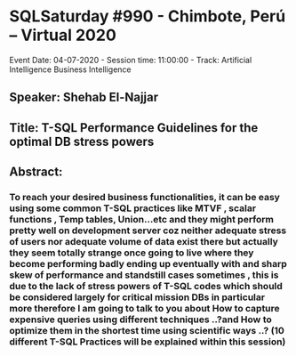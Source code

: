 # SQLSaturday #990 - Chimbote, Perú – Virtual 2020
Event Date: 04-07-2020 - Session time: 11:00:00 - Track: Artificial Intelligence  Business Intelligence
## Speaker: Shehab El-Najjar
## Title: T-SQL Performance Guidelines for the optimal DB stress powers
## Abstract:
### To reach your desired business functionalities, it can be easy using some common T-SQL practices like MTVF , scalar functions , Temp tables, Union…etc and they might perform pretty well on development server coz neither adequate stress of users nor adequate volume of data exist there but actually they seem totally strange once going to live where they become performing badly ending up eventually with and sharp skew of performance and standstill cases sometimes , this is due to the lack of stress powers of T-SQL codes which should be considered largely for critical mission DBs in particular more therefore I am going to talk to you about How to capture expensive queries using different techniques ..?and How to optimize them in the shortest time using scientific ways ..? (10 different T-SQL Practices will be explained within this session)
